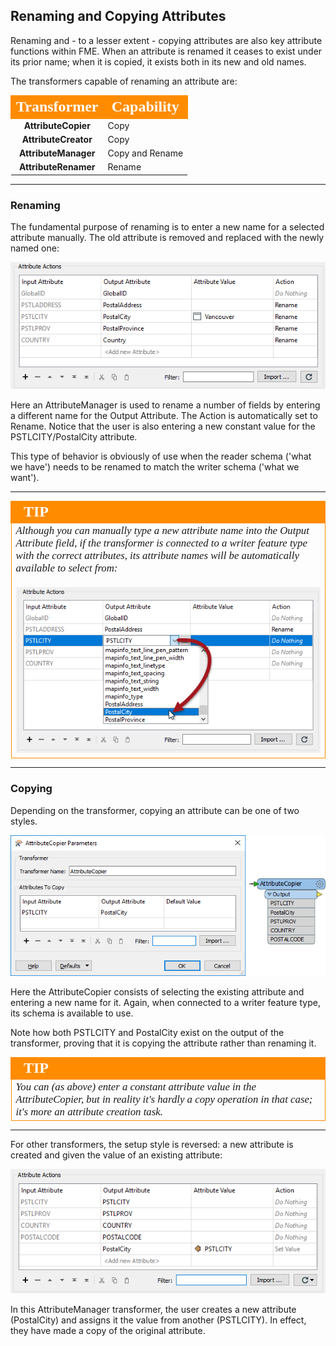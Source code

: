## Renaming and Copying Attributes ##

Renaming and - to a lesser extent - copying attributes are also key attribute functions within FME. When an attribute is renamed it ceases to exist under its prior name; when it is copied, it exists both in its new and old names.



The transformers capable of renaming an attribute are:

<table style="border-spacing: 0px">
<tr>
<th style="vertical-align:middle;background-color:darkorange;border: 2px solid darkorange">
<span style="color:white;font-size:x-large;font-weight: bold;font-family:serif">Transformer</span></th>
<th style="vertical-align:middle;background-color:darkorange;border: 2px solid darkorange">
<span style="color:white;font-size:x-large;font-weight: bold;font-family:serif">Capability</th>
</tr>
<tr><td style="text-align:center;font-weight: bold">AttributeCopier</td><td>Copy</td></tr>
<tr><td style="text-align:center;font-weight: bold">AttributeCreator</td><td>Copy</td></tr>
<tr><td style="text-align:center;font-weight: bold">AttributeManager</td><td>Copy and Rename</td></tr>
<tr><td style="text-align:center;font-weight: bold">AttributeRenamer</td><td>Rename</td></tr>
</table>

---

### Renaming ###

The fundamental purpose of renaming is to enter a new name for a selected attribute manually. The old attribute is removed and replaced with the newly named one:

![](./Images/Img4.025.AttributeManagerRenameAttr.png)

Here an AttributeManager is used to rename a number of fields by entering a different name for the Output Attribute. The Action is automatically set to Rename. Notice that the user is also entering a new constant value for the PSTLCITY/PostalCity attribute.

This type of behavior is obviously of use when the reader schema ('what we have') needs to be renamed to match the writer schema ('what we want').

---

<!--Tip Section-->

<table style="border-spacing: 0px">
<tr>
<td style="vertical-align:middle;background-color:darkorange;border: 2px solid darkorange">
<i class="fa fa-info-circle fa-lg fa-pull-left fa-fw" style="color:white;padding-right: 12px;vertical-align:text-top"></i>
<span style="color:white;font-size:x-large;font-weight: bold;font-family:serif">TIP</span>
</td>
</tr>

<tr>
<td style="border: 1px solid darkorange">
<span style="font-family:serif; font-style:italic; font-size:larger">
Although you can manually type a new attribute name into the Output Attribute field, if the transformer is connected to a writer feature type with the correct attributes, its attribute names will be automatically available to select from:
<br><br><img src="./Images/Img4.026.AttributeManagerRenameAttrQuickPick.png">
</span>
</td>
</tr>
</table>

---

### Copying ###

Depending on the transformer, copying an attribute can be one of two styles.

![](./Images/Img4.027.AttributeCopier.png)

Here the AttributeCopier consists of selecting the existing attribute and entering a new name for it. Again, when connected to a writer feature type, its schema is available to use.

Note how both PSTLCITY and PostalCity exist on the output of the transformer, proving that it is copying the attribute rather than renaming it.


<!--Tip Section-->

<table style="border-spacing: 0px">
<tr>
<td style="vertical-align:middle;background-color:darkorange;border: 2px solid darkorange">
<i class="fa fa-info-circle fa-lg fa-pull-left fa-fw" style="color:white;padding-right: 12px;vertical-align:text-top"></i>
<span style="color:white;font-size:x-large;font-weight: bold;font-family:serif">TIP</span>
</td>
</tr>

<tr>
<td style="border: 1px solid darkorange">
<span style="font-family:serif; font-style:italic; font-size:larger">
You can (as above) enter a constant attribute value in the AttributeCopier, but in reality it's hardly a copy operation in that case; it's more an attribute creation task.
</span>
</td>
</tr>
</table>

---

For other transformers, the setup style is reversed: a new attribute is created and given the value of an existing attribute:

![](./Images/Img4.028.AttributeManagerCopyAttr.png)

In this AttributeManager transformer, the user creates a new attribute (PostalCity) and assigns it the value from another (PSTLCITY). In effect, they have made a copy of the original attribute.
